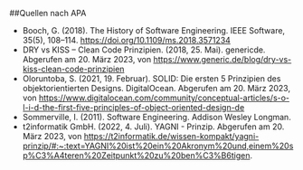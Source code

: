 ##Quellen nach APA

- Booch, G. (2018). The History of Software Engineering. IEEE Software, 35(5), 108–114. https://doi.org/10.1109/ms.2018.3571234
- DRY vs KISS – Clean Code Prinzipien. (2018, 25. Mai). genericde. Abgerufen am 20. März 2023, von https://www.generic.de/blog/dry-vs-kiss-clean-code-prinzipien
- Oloruntoba, S. (2021, 19. Februar). SOLID: Die ersten 5 Prinzipien des objektorientierten Designs. DigitalOcean. Abgerufen am 20. März 2023, von https://www.digitalocean.com/community/conceptual-articles/s-o-l-i-d-the-first-five-principles-of-object-oriented-design-de
- Sommerville, I. (2011). Software Engineering. Addison Wesley Longman.
- t2informatik GmbH. (2022, 4. Juli). YAGNI - Prinzip. Abgerufen am 20. März 2023, von https://t2informatik.de/wissen-kompakt/yagni-prinzip/#:~:text=YAGNI%20ist%20ein%20Akronym%20und,einem%20sp%C3%A4teren%20Zeitpunkt%20zu%20ben%C3%B6tigen.
